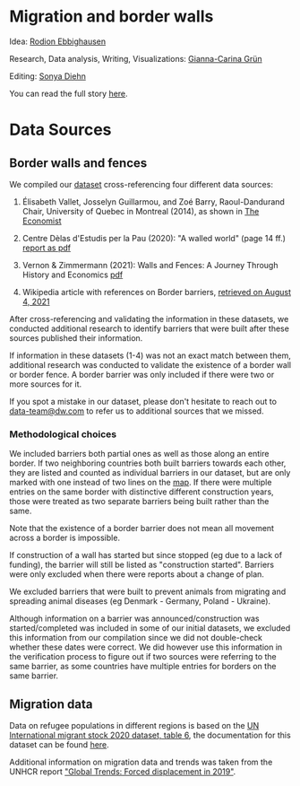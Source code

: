 # Migration and border walls

Idea: [Rodion Ebbighausen](https://twitter.com/R_Ebbighausen)

Research, Data analysis, Writing, Visualizations: [Gianna-Carina Grün](https://twitter.com/giannagruen)

Editing: [Sonya Diehn](ttps://twitter.com/SonyaDiehn) 

You can read the full story [here](https://dw.com/a-58848161).


# Data Sources

## Border walls and fences

We compiled our [dataset](https://docs.google.com/spreadsheets/d/1CTzHbi_lkfB29Aae1dw-3xmLCpjphHREJpB-dJm67-k/edit?usp=sharing) cross-referencing four different data sources:

1. Élisabeth Vallet, Josselyn Guillarmou, and Zoé Barry, Raoul-Dandurand Chair, University of Quebec in Montreal (2014), as shown in [The Economist](http://infographics.economist.com/2015/fences/)

2. Centre Dèlas d'Estudis per la Pau (2020): "A walled world" (page 14 ff.) [report as pdf](https://www.tni.org/files/publication-downloads/informe46_walledwolrd_centredelas_tni_stopwapenhandel_stopthewall_eng_def.pdf) 

3. Vernon & Zimmermann (2021): Walls and Fences: A Journey Through History and Economics [pdf](http://www.klausfzimmermann.de/wp-content/uploads/2021/01/2021-Walls-Fences-VVKFZ-Published.pdf)

4. Wikipedia article with references on Border barriers, [retrieved on August 4, 2021](https://en.wikipedia.org/wiki/Border_barrier)

After cross-referencing and validating the information in these datasets, we conducted additional research to identify barriers that were built after these sources published their information. 

If information in these datasets (1-4) was not an exact match between them, additional research was conducted to validate the existence of a border wall or border fence. A border barrier was only included if there were two or more sources for it.

If you spot a mistake in our dataset, please don't hesitate to reach out to data-team@dw.com to refer us to additional sources that we missed.


### Methodological choices

We included barriers both partial ones as well as those along an entire border. If two neighboring countries both built barriers towards each other, they are listed and counted as individual barriers in our dataset, but are only marked with one instead of two lines on the [map](). If there were multiple entries on the same border with distinctive different construction years, those were treated as two separate barriers being built rather than the same.

Note that the existence of a border barrier does not mean all movement across a border is impossible.

If construction of a wall has started but since stopped (eg due to a lack of funding), the barrier will still be listed as "construction started". Barriers were only excluded when there were reports about a change of plan. 

We excluded barriers that were built to prevent animals from migrating and spreading animal diseases (eg Denmark - Germany, Poland - Ukraine).

Although information on a barrier was announced/construction was started/completed was included in some of our initial datasets, we excluded this information from our compilation since we did not double-check whether these dates were correct. We did however use this information in the verification process to figure out if two sources were referring to the same barrier, as some countries have multiple entries for borders on the same barrier.



## Migration data

Data on refugee populations in different regions is based on the [UN International migrant stock 2020 dataset, table 6](https://www.un.org/development/desa/pd/content/international-migrant-stock), the documentation for this dataset can be found [here](https://www.un.org/development/desa/pd/sites/www.un.org.development.desa.pd/files/undesa_pd_2020_international_migrant_stock_documentation.pdf). 

Additional information on migration data and trends was taken from the UNHCR report ["Global Trends: Forced displacement in 2019"](https://www.unhcr.org/be/wp-content/uploads/sites/46/2020/07/Global-Trends-Report-2019.pdf).